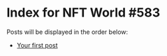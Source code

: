 # Index for NFT World #583
Posts will be displayed in the order below:

- [Your first post](./001-first.md)

